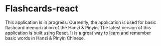 # Flashcards-react

This application is in progress. Currently, the application is used for basic flashcard memorization of the Hanzi & Pinyin. The latest version of this application is built using React. It is a great way to learn and remember basic words in Hanzi & Pinyin Chinese.
